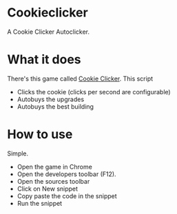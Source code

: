 # Cookieclicker
A Cookie Clicker Autoclicker.

# What it does
There's this game called [Cookie Clicker](https://orteil.dashnet.org/cookieclicker/). This script
- Clicks the cookie (clicks per second are configurable)
- Autobuys the upgrades
- Autobuys the best building

# How to use
Simple.
- Open the game in Chrome
- Open the developers toolbar (F12).
- Open the sources toolbar
- Click on New snippet
- Copy paste the code in the snippet
- Run the snippet 

